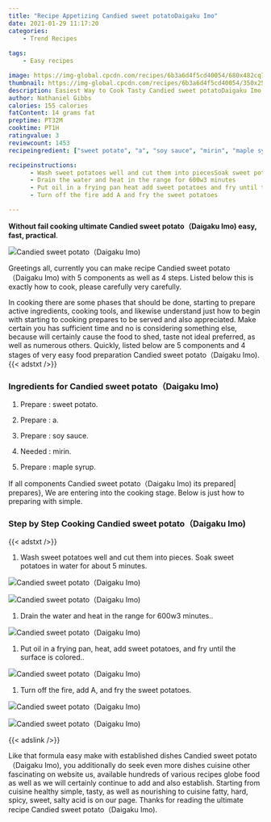 ```yaml
---
title: "Recipe Appetizing Candied sweet potatoDaigaku Imo"
date: 2021-01-29 11:17:20
categories:
    - Trend Recipes
    
tags:
    - Easy recipes

image: https://img-global.cpcdn.com/recipes/6b3a6d4f5cd40054/680x482cq70/candied-sweet-potatodaigaku-imo-recipe-main-photo.jpg
thumbnail: https://img-global.cpcdn.com/recipes/6b3a6d4f5cd40054/350x250cq70/candied-sweet-potatodaigaku-imo-recipe-main-photo.jpg
description: Easiest Way to Cook Tasty Candied sweet potatoDaigaku Imo with 5 ingredients and 4 stages of easy cooking.
author: Nathaniel Gibbs
calories: 155 calories
fatContent: 14 grams fat
preptime: PT32M
cooktime: PT1H
ratingvalue: 3
reviewcount: 1453
recipeingredient: ["sweet potato", "a", "soy sauce", "mirin", "maple syrup"]

recipeinstructions: 
      - Wash sweet potatoes well and cut them into piecesSoak sweet potatoes in water for about 5 minutes 
      - Drain the water and heat in the range for 600w3 minutes 
      - Put oil in a frying pan heat add sweet potatoes and fry until the surface is colored 
      - Turn off the fire add A and fry the sweet potatoes

---
```




**Without fail cooking ultimate Candied sweet potato（Daigaku Imo) easy, fast, practical**. 


![Candied sweet potato（Daigaku Imo)](https://img-global.cpcdn.com/recipes/6b3a6d4f5cd40054/680x482cq70/candied-sweet-potatodaigaku-imo-recipe-main-photo.jpg "Candied sweet potato（Daigaku Imo)")




Greetings all, currently you can make recipe Candied sweet potato（Daigaku Imo) with 5 components as well as 4 steps. Listed below this is exactly how to cook, please carefully very carefully.

In cooking there are some phases that should be done, starting to prepare active ingredients, cooking tools, and likewise understand just how to begin with starting to cooking prepares to be served and also appreciated. Make certain you has sufficient time and no is considering something else, because will certainly cause the food to shed, taste not ideal preferred, as well as numerous others. Quickly, listed below are 5 components and 4 stages of very easy food preparation Candied sweet potato（Daigaku Imo).
{{< adstxt />}}

### Ingredients for Candied sweet potato（Daigaku Imo)


1. Prepare  : sweet potato.

1. Prepare  : a.

1. Prepare  : soy sauce.

1. Needed  : mirin.

1. Prepare  : maple syrup.



If all components Candied sweet potato（Daigaku Imo) its prepared| prepares}, We are entering into the cooking stage. Below is just how to preparing with simple.

### Step by Step Cooking Candied sweet potato（Daigaku Imo)

{{< adstxt />}}


1. Wash sweet potatoes well and cut them into pieces.
Soak sweet potatoes in water for about 5 minutes.



![Candied sweet potato（Daigaku Imo)](https://img-global.cpcdn.com/steps/666a513eaf5afc57/160x128cq70/candied-sweet-potatodaigaku-imo-recipe-step-1-photo.jpg" "Candied sweet potato（Daigaku Imo)")

![Candied sweet potato（Daigaku Imo)](https://img-global.cpcdn.com/steps/9692db4f63525a64/160x128cq70/candied-sweet-potatodaigaku-imo-recipe-step-1-photo.jpg" "Candied sweet potato（Daigaku Imo)")



1. Drain the water and heat in the range for 600w3 minutes..



![Candied sweet potato（Daigaku Imo)](https://img-global.cpcdn.com/steps/607ef25ec19e3a83/160x128cq70/candied-sweet-potatodaigaku-imo-recipe-step-2-photo.jpg" "Candied sweet potato（Daigaku Imo)")



1. Put oil in a frying pan, heat, add sweet potatoes, and fry until the surface is colored..



![Candied sweet potato（Daigaku Imo)](https://img-global.cpcdn.com/steps/bfcc1396a3010b8b/160x128cq70/candied-sweet-potatodaigaku-imo-recipe-step-3-photo.jpg" "Candied sweet potato（Daigaku Imo)")



1. Turn off the fire, add A, and fry the sweet potatoes.



![Candied sweet potato（Daigaku Imo)](https://img-global.cpcdn.com/steps/e8d91fb43d7101a5/160x128cq70/candied-sweet-potatodaigaku-imo-recipe-step-4-photo.jpg" "Candied sweet potato（Daigaku Imo)")

![Candied sweet potato（Daigaku Imo)](https://img-global.cpcdn.com/steps/d2435d71e79959dd/160x128cq70/candied-sweet-potatodaigaku-imo-recipe-step-4-photo.jpg" "Candied sweet potato（Daigaku Imo)")





{{< adslink />}}

Like that formula easy make with established dishes Candied sweet potato（Daigaku Imo), you additionally do seek even more dishes cuisine other fascinating on website us, available hundreds of various recipes globe food as well as we will certainly continue to add and also establish. Starting from cuisine healthy simple, tasty, as well as nourishing to cuisine fatty, hard, spicy, sweet, salty acid is on our page. Thanks for reading the ultimate recipe Candied sweet potato（Daigaku Imo).
